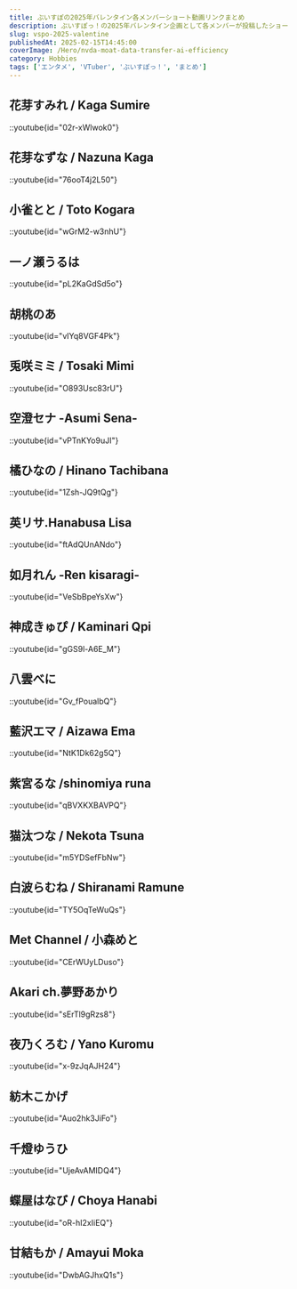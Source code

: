 ```yaml
---
title: ぶいすぽの2025年バレンタイン各メンバーショート動画リンクまとめ
description: ぶいすぽっ！の2025年バレンタイン企画として各メンバーが投稿したショート動画のリンク集。花芽すみれ、小雀とと、橘ひなのなど全22名のメンバーのYouTube動画を一覧でまとめた自分用備忘録。
slug: vspo-2025-valentine
publishedAt: 2025-02-15T14:45:00
coverImage: /Hero/nvda-moat-data-transfer-ai-efficiency
category: Hobbies
tags: ['エンタメ', 'VTuber', 'ぶいすぽっ！', 'まとめ']
---
```


## 花芽すみれ / Kaga Sumire

::youtube{id="02r-xWlwok0"}

## 花芽なずな / Nazuna Kaga

::youtube{id="76ooT4j2L50"}

## 小雀とと / Toto Kogara

::youtube{id="wGrM2-w3nhU"}

## 一ノ瀬うるは

::youtube{id="pL2KaGdSd5o"}

## 胡桃のあ

::youtube{id="vIYq8VGF4Pk"}

## 兎咲ミミ / Tosaki Mimi

::youtube{id="O893Usc83rU"}

## 空澄セナ -Asumi Sena-

::youtube{id="vPTnKYo9uJI"}

## 橘ひなの / Hinano Tachibana

::youtube{id="1Zsh-JQ9tQg"}

## 英リサ.Hanabusa Lisa

::youtube{id="ftAdQUnANdo"}

## 如月れん -Ren kisaragi-

::youtube{id="VeSbBpeYsXw"}

## 神成きゅぴ / Kaminari Qpi

::youtube{id="gGS9l-A6E_M"}

## 八雲べに

::youtube{id="Gv_fPoualbQ"}

## 藍沢エマ / Aizawa Ema

::youtube{id="NtK1Dk62g5Q"}

## 紫宮るな /shinomiya runa

::youtube{id="qBVXKXBAVPQ"}

## 猫汰つな / Nekota Tsuna

::youtube{id="m5YDSefFbNw"}

## 白波らむね / Shiranami Ramune

::youtube{id="TY5OqTeWuQs"}

## Met Channel / 小森めと

::youtube{id="CErWUyLDuso"}

## Akari ch.夢野あかり

::youtube{id="sErTl9gRzs8"}

## 夜乃くろむ / Yano Kuromu

::youtube{id="x-9zJqAJH24"}

## 紡木こかげ

::youtube{id="Auo2hk3JiFo"}

## 千燈ゆうひ

::youtube{id="UjeAvAMIDQ4"}

## 蝶屋はなび / Choya Hanabi

::youtube{id="oR-hI2xIiEQ"}

## 甘結もか / Amayui Moka

::youtube{id="DwbAGJhxQ1s"}

